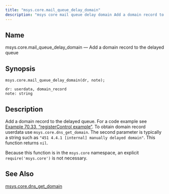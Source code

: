 ```yaml
---
title: "msys.core.mail_queue_delay_domain"
description: "msys core mail queue delay domain Add a domain record to the delayed queue msys core mail queue delay domain dr note Add a domain record to the delayed queue For a code example see Example 70 33 register Control example To obtain domain record userdata use msys core dns..."
---
```


<a name="lua.ref.msys.core.mail_queue_delay_domain"></a> 
## Name

msys.core.mail_queue_delay_domain — Add a domain record to the delayed queue

<a name="idp15690640"></a> 
## Synopsis

`msys.core.mail_queue_delay_domain(dr, note);`

```
dr: userdata, domain_record
note: string
```
<a name="idp15693216"></a> 
## Description

Add a domain record to the delayed queue. For a code example see [Example 70.33, “registerControl example”](lua.ref.msys.registerControl#lua.ref.msys.registerControl.example "Example 70.33. registerControl example"). To obtain domain record userdata use `msys.core.dns_get_domain`. The second parameter is typically a string such as `"451 4.4.1 [internal] manually delayed domain"`. This function returns `nil`.

Because this function is in the `msys.core` namespace, an explicit `require('msys.core')` is not necessary.

<a name="idp15698080"></a> 
## See Also

[msys.core.dns_get_domain](lua.ref.msys.core.dns_get_domain "msys.core.dns_get_domain")